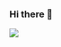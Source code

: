 ### Hi there 👋

<img src='https://img.shields.io/badge/mysql-%2300f.svg?style=for-the-badge&logo=mysql&logoColor=white'></img>
